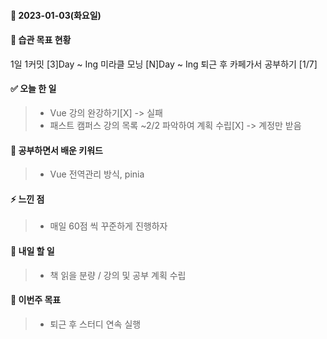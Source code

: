 #### 📆 2023-01-03(화요일)

#### 🐎 습관 목표 현황

1일 1커밋 [3]Day ~ Ing
미라클 모닝 [N]Day ~ Ing
퇴근 후 카페가서 공부하기 [1/7]

#### ✅ 오늘 한 일

> - Vue 강의 완강하기[X]
    -> 실패
> - 패스트 캠퍼스 강의 목록 ~2/2 파악하여 계획 수립[X]
    -> 계정만 받음

#### 🤔 공부하면서 배운 키워드

> - Vue 전역관리 방식, pinia

#### ⚡ 느낀 점

> - 매일 60점 씩 꾸준하게 진행하자

#### 🚀 내일 할 일

> - 책 읽을 분량 / 강의 및 공부 계획 수립

#### 🎯 이번주 목표

> - 퇴근 후 스터디 연속 실행